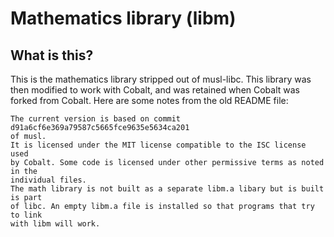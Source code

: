 # Mathematics library (libm)
## What is this?
This is the mathematics library stripped out of musl-libc. This library was then modified to work with Cobalt, and was retained when Cobalt was forked from Cobalt.
Here are some notes from the old README file:
```
The current version is based on commit d91a6cf6e369a79587c5665fce9635e5634ca201
of musl.
It is licensed under the MIT license compatible to the ISC license used
by Cobalt. Some code is licensed under other permissive terms as noted in the
individual files.
The math library is not built as a separate libm.a libary but is built is part
of libc. An empty libm.a file is installed so that programs that try to link
with libm will work.
```
